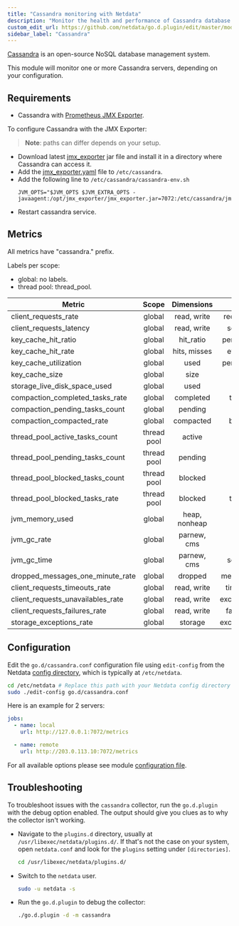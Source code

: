 ```yaml
---
title: "Cassandra monitoring with Netdata"
description: "Monitor the health and performance of Cassandra database servers with zero configuration, per-second metric granularity, and interactive visualizations."
custom_edit_url: https://github.com/netdata/go.d.plugin/edit/master/modules/cassandra/README.md
sidebar_label: "Cassandra"
---
```




[Cassandra](https://cassandra.apache.org/_/index.html) is an open-source NoSQL database management system.

This module will monitor one or more Cassandra servers, depending on your configuration.

## Requirements

- Cassandra with [Prometheus JMX Exporter](https://github.com/prometheus/jmx_exporter).

To configure Cassandra with the JMX Exporter:

> **Note**: paths can differ depends on your setup.

- Download latest [jmx_exporter](https://repo1.maven.org/maven2/io/prometheus/jmx/jmx_prometheus_javaagent/) jar file
  and install it in a directory where Cassandra can access it.
- Add
  the [jmx_exporter.yaml](https://raw.githubusercontent.com/netdata/go.d.plugin/master/modules/cassandra/jmx_exporter.yaml)
  file to `/etc/cassandra`.
- Add the following line to `/etc/cassandra/cassandra-env.sh`
  ```
  JVM_OPTS="$JVM_OPTS $JVM_EXTRA_OPTS -javaagent:/opt/jmx_exporter/jmx_exporter.jar=7072:/etc/cassandra/jmx_exporter.yaml
  ```
- Restart cassandra service.

## Metrics

All metrics have "cassandra." prefix.

Labels per scope:

- global: no labels.
- thread pool: thread_pool.

| Metric                            |    Scope    |  Dimensions   |    Units     |
|-----------------------------------|:-----------:|:-------------:|:------------:|
| client_requests_rate              |   global    |  read, write  |  requests/s  |
| client_requests_latency           |   global    |  read, write  |   seconds    |
| key_cache_hit_ratio               |   global    |   hit_ratio   |  percentage  |
| key_cache_hit_rate                |   global    | hits, misses  |   events/s   |
| key_cache_utilization             |   global    |     used      |  percentage  |
| key_cache_size                    |   global    |     size      |    bytes     |
| storage_live_disk_space_used      |   global    |     used      |    bytes     |
| compaction_completed_tasks_rate   |   global    |   completed   |   tasks/s    |
| compaction_pending_tasks_count    |   global    |    pending    |    tasks     |
| compaction_compacted_rate         |   global    |   compacted   |   bytes/s    |
| thread_pool_active_tasks_count    | thread pool |    active     |    tasks     |
| thread_pool_pending_tasks_count   | thread pool |    pending    |    tasks     |
| thread_pool_blocked_tasks_count   | thread pool |    blocked    |    tasks     |
| thread_pool_blocked_tasks_rate    | thread pool |    blocked    |   tasks/s    |
| jvm_memory_used                   |   global    | heap, nonheap |    bytes     |
| jvm_gc_rate                       |   global    |  parnew, cms  |     gc/s     |
| jvm_gc_time                       |   global    |  parnew, cms  |   seconds    |
| dropped_messages_one_minute_rate  |   global    |    dropped    |  messages/s  |
| client_requests_timeouts_rate     |   global    |  read, write  |  timeout/s   |
| client_requests_unavailables_rate |   global    |  read, write  | exceptions/s |
| client_requests_failures_rate     |   global    |  read, write  |  failures/s  |
| storage_exceptions_rate           |   global    |    storage    | exceptions/s |

## Configuration

Edit the `go.d/cassandra.conf` configuration file using `edit-config` from the
Netdata [config directory](/docs/configure/nodes), which is typically at `/etc/netdata`.

```bash
cd /etc/netdata # Replace this path with your Netdata config directory
sudo ./edit-config go.d/cassandra.conf
```

Here is an example for 2 servers:

```yaml
jobs:
  - name: local
    url: http://127.0.0.1:7072/metrics

  - name: remote
    url: http://203.0.113.10:7072/metrics
```

For all available options please see
module [configuration file](https://github.com/netdata/go.d.plugin/blob/master/config/go.d/cassandra.conf).

## Troubleshooting

To troubleshoot issues with the `cassandra` collector, run the `go.d.plugin` with the debug option enabled. The output
should give you clues as to why the collector isn't working.

- Navigate to the `plugins.d` directory, usually at `/usr/libexec/netdata/plugins.d/`. If that's not the case on
  your system, open `netdata.conf` and look for the `plugins` setting under `[directories]`.

  ```bash
  cd /usr/libexec/netdata/plugins.d/
  ```

- Switch to the `netdata` user.

  ```bash
  sudo -u netdata -s
  ```

- Run the `go.d.plugin` to debug the collector:

  ```bash
  ./go.d.plugin -d -m cassandra
  ```
